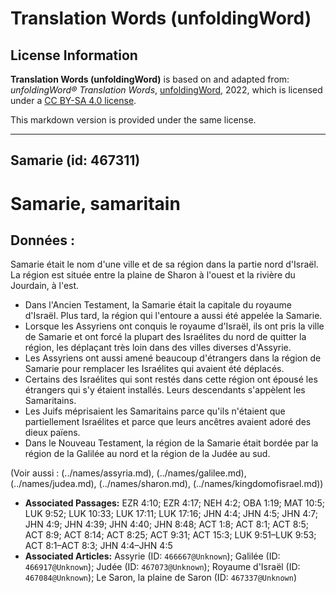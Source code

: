 # Translation Words (unfoldingWord)

## License Information

**Translation Words (unfoldingWord)** is based on and adapted from: _unfoldingWord® Translation Words_, [unfoldingWord](https://unfoldingword.org/utw), 2022, which is licensed under a [CC BY-SA 4.0 license](https://creativecommons.org/licenses/by-sa/4.0/legalcode.en).

This markdown version is provided under the same license.



--------------------------------

## Samarie (id: 467311)

Samarie, samaritain
===================

Données :
---------

Samarie était le nom d'une ville et de sa région dans la partie nord d'Israël. La région est située entre la plaine de Sharon à l'ouest et la rivière du Jourdain, à l'est.

* Dans l'Ancien Testament, la Samarie était la capitale du royaume d'Israël. Plus tard, la région qui l'entoure a aussi été appelée la Samarie.
* Lorsque les Assyriens ont conquis le royaume d'Israël, ils ont pris la ville de Samarie et ont forcé la plupart des Israélites du nord de quitter la région, les déplaçant très loin dans des villes diverses d'Assyrie.
* Les Assyriens ont aussi amené beaucoup d'étrangers dans la région de Samarie pour remplacer les Israélites qui avaient été déplacés.
* Certains des Israélites qui sont restés dans cette région ont épousé les étrangers qui s'y étaient installés. Leurs descendants s'appèlent les Samaritains.
* Les Juifs méprisaient les Samaritains parce qu'ils n'étaient que partiellement Israélites et parce que leurs ancêtres avaient adoré des dieux païens.
* Dans le Nouveau Testament, la région de la Samarie était bordée par la région de la Galilée au nord et la région de la Judée au sud.

(Voir aussi : (../names/assyria.md), (../names/galilee.md), (../names/judea.md), (../names/sharon.md), (../names/kingdomofisrael.md))

* **Associated Passages:** EZR 4:10; EZR 4:17; NEH 4:2; OBA 1:19; MAT 10:5; LUK 9:52; LUK 10:33; LUK 17:11; LUK 17:16; JHN 4:4; JHN 4:5; JHN 4:7; JHN 4:9; JHN 4:39; JHN 4:40; JHN 8:48; ACT 1:8; ACT 8:1; ACT 8:5; ACT 8:9; ACT 8:14; ACT 8:25; ACT 9:31; ACT 15:3; LUK 9:51–LUK 9:53; ACT 8:1–ACT 8:3; JHN 4:4–JHN 4:5
* **Associated Articles:** Assyrie (ID: `466667@Unknown`); Galilée (ID: `466917@Unknown`); Judée (ID: `467073@Unknown`); Royaume d'Israël (ID: `467084@Unknown`); Le Saron, la plaine de Saron (ID: `467337@Unknown`)

